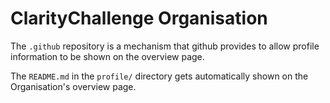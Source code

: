 # ClarityChallenge Organisation

The `.github` repository is a mechanism that github provides to allow profile information to be shown on the overview page.

The `README.md` in the `profile/` directory gets automatically shown on the Organisation's overview page.
